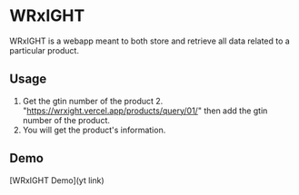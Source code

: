 # WRxIGHT

WRxIGHT is a webapp meant to both store and retrieve all data related to a particular product. 

## Usage

1. Get the gtin number of the product 2. "https://wrxight.vercel.app/products/query/01/" then add the gtin number of the product.
3. You will get the product's information.



## Demo

[WRxIGHT Demo](yt link)
